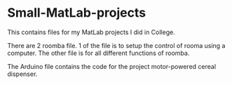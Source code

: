 # Small-MatLab-projects

This contains files for my MatLab projects I did in College.

There are 2 roomba file.
1 of the file is to setup the control of rooma using a computer.
The other file is for all different functions of roomba.

The Arduino file contains the code for the project motor-powered cereal dispenser.
